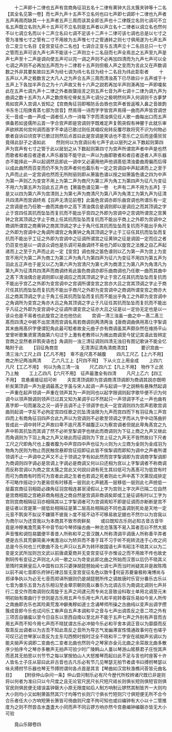 <!-- { "loadSidebar": true } -->
　　十二声即十二律也五声有宫商角征羽五名十二律有黄钟大吕太簇夹钟等十二名【其全名见第一卷】而七声九声十五声不立名何也曰七声即七调即十二律也九声者五声再周而缺其一十五声者五声三周而该其全即五声也十二律既立名则七调可不立名五声既立名则九声十五声可不立名则是五声者以声立名十二律者以调立名也然何不以七调立名而以十二声立名曰七调不足该十二声十二律可该七调也总是以七寸之管为准惟七寸之管有二寸不用故为五声惟七寸之管通转之则七寸俱用遂为七声五声合二变立七名目【变宫变征亦二名也】七调合正变与五清声立十二名目总只一七寸之管而五声可该九声七声不能该十二声则立十二名目而七声全焉总之五声至九声是声七声至十二声是调向使五声可以完一调之声则不必再加四清而为九声七声可以全七调之声则不必再加五声而为十二律若十五声则但极人声之变而为言此又在声数调数之外非其要矣故曰五声为经七调为纬七名目为经十二名目为纬此彰彰者
　　十五声以人声之极数言之大凡人之为声合五声三周而清浊髙下已尽故曰十五声或于十五声上下各加半声合之为十六声故又有十六声之説若再加半声则澌再加一声即嗄矣此在五声七调九声十二律之外者故櫽括言之则五声七音为声七调十二律为调九声为曲调之数十五声为人声之数庶有伦脊矣五声七调分之极明然何声入何调则千古夣梦焉如宫声入宫调人皆知之【宫商角征羽即喉防舌齿唇也宫声者皆返喉入鼻之音故韵书东冬江阳庚青蒸七部为宫音】然焉得一诗而字字皆宫声焉得一曲而声声皆宫调世无一音成一曲一声成一调者任人作一诗每下字而清浊俱见任人歌一曲每出口而五声俱备若如竖儒所云首一字合宫声即是宫调则字既难定声复鹘突假有神瞽于此就乐审声欲辨其何宫何调而首字不幸适已歌过则任其唱叹宛转反覆尽致将究不识为何物必歌者自诉曰顷宫字已歌过则然后点首曰此是宫调是笑话也不意乐亡之后而竖儒贸贸竟得此獃子之语如此
　　然则何以为宫调曰有七声于此以层列之从下数起则第四声为宫声有七寸之管于此以层划之从下数起则第四寸为宫声所谓宫声者中声是也然而歌者和者应者逐者人声乐器皆不能守此一声以为曲即歌者和者应者逐者人声乐器亦不能择此一声以起调然且即此一调中又必遍用他声他调髙低清浊委曲周徧而后得以成此曲然而百变而仍不失为宫声者何也葢乐有一定之宫调自中声起递而上之至于九声而止此一定宫调也然而无所附丽则即从箫笛色谱以按之如箫笛色谱之四为中声为第一声则乙为变宫不用上为第二声为商尺为第三声为角工为第四声为征凡为变征不用六为第五声为羽此五正声也【箫笛色谱见第一卷　七声有二声不用为五声】于是又以四为第六声为宫清则上为第七声为商清尺为第八声为角清工为第九声为征清共四清声而宫调终焉【羽声无清见前卷】此笛色宫调亦即乐曲宫调也所谓乐有一定之宫调是也乃任歌一曲而其曲中之高下清浊偶合是调则即以是调应之而其顶调之字止于宫四任其抗而坠坠而复抗而不能出乎宫四之外即为宫调中之宫调所谓宫之宫黄钟之宫其顶调之字止于商上任其抗而坠坠而复抗而不能出乎商上之外即为宫调中之商调所谓宫之商黄钟之商其顶调之字止于角尺任其抗而坠坠而复抗而不能出乎角尺之外即为宫调中之角调所谓宫之角黄钟之角其顶调之字止于工征任其抗而坠坠而复抗而不能出乎工征之外即为宫调中之征调所谓宫之征黄钟之征是调固一定而应之者仍百变也是以一调该众调也是乐调可易曲调终不易也乃即以旋宫之法推之自乙声起递而上之至于九声而止此一定【变宫】调也按之笛色谱则以乙为第一声为宫上为变宫不用尺为第二声为商工为第三声为角凡为第四声为征六为变征不用四为第五声为羽此五正声也于是又以乙为第六声为宫清尺为第七声为商清工为第八声为角清凡为第九声为征清共四清声而商调终焉此笛色商调亦即乐曲商调也乃任歌一曲而其曲中之髙下清浊偶合是调则即以是调应之而其顶调之字止于宫乙任其抗而坠坠而复抗而不能出乎宫乙之外即为变宫调中之宫调所谓变宫之宫亦大吕之宫其顶调之字止于商尺任其抗而坠坠而复抗而不能出乎商尺之外即为变宫调中之商调所谓变宫之商亦大吕之商其顶调之字止于角工任其抗而坠坠而复抗而不能出乎角工之外即为变宫调中之角调所为变宫之角亦大吕之角其顶调之字止于凡征任其抗而坠坠而复抗而不能出乎凡征之外即为变宫调中之征调所谓变宫之征亦大吕之征是以一定协无定也是以一该众也是不易者也此旋宫之法也他仿此
　　宫调一清三浊虽一曲之中一髙二髙三髙而四清之中綂不出宫清而宫调名焉若商调则两清两浊【唐商调曲俱用髙仩字掣调其末曲用髙伬字便谓犯角此最可騐者故金元曲子亦有商调虽其声颇杂然在维扬平山堂曾听歌集贤賔清曲第六句过于上激有老教师以为微出商调至今犹记其语此皆辨定宫商之显然者非鹘突语也】角调则一浊三清征调则四清无浊旧有图记歌诀不能全忆略附于此
　　【羽征角商宫　　　　　无清清征清角清商清宫】　　　要识宫曲一清三浊六工尺上四【乙凡不用】　卑不逾尺髙不越腹
　　四凡工尺乙【上六不用】　商之所记两浊两清
　　乙六凡工上【尺四不用】　下从火立上用金成
　　上四六凡尺【工乙不用】　何以为角三清一浊
　　尺乙四六工【凡上不用】　物作下止民乃上触
　　工上乙四凡【六尺不用】　征声最激全有四清
　　凡尺上乙六【四工不用】　宫悬甫接征招可听
　　夫宫清顶调即为宫调商清顶调即为商调其説亦既明析矣第顶调一声为是调最髙之字虽与宋人起调一声与起调一字之説稍有悬殊然起调一声重在起声领调一声重在领声其为一声则同也以起字限调则起字歌毕便不识为何调今以领声限调则领声已过其又知为某调乎曰不然起只一声领调字不止一声也曲有髙字即一句而屡及之况一调乎且调不止于领调字也夫一定宫调则四为宫声若歌宫调曲则起调一字反不必拘定宫四任歌之抗坠清浊限为九声而宫四而下有羽征角三声宫四而上有商角征羽四声合此九声以为宫调则不必歌至领调之字而从九字中动荡曲折皆成此一调中转环之声故曰卑不逾尺髙不越腹正以为察宫调者但就此卑角髙宫之九声中聆其抗坠而其调了然不必听至掣调字也继此而商调则为下征上商之九声又继此而角调则为下羽上角之九声又继此而征调则为下宫上征之九声无不皆然故曰下尺者工尺之尺即角尺也上腹者腹为中声宫四中声也征为火则为火立商为金则为金成羽为物角为民则为物止而民触宫悬即宫征招即征此皆不俟掣调而即知为调中之声者所谓领调不止一声调中之声又不止于领调之字有如此然而宫字掣调即为宫调商字掣调即为商调则四字调必是宫调上字调必是商调又何以曰还相为宫以上字掣调者不称商调而反称宫调以为商之宫太簇之宫此又何説曰调有死生其曰低可为髙髙可为低宫有时而可为商商有时而可为宫者此调之生者也若调之死者则此七声中髙下次第现成排定不可略作摇动少为更易但有时移髙一层则此七声綂髙一层移低一层则此七声统低一层葢宫商征羽相距必疎角征羽宫相连甚宻浸假以上字为宫则上字次声已隔二位自然是宫商相距之宫絶非商角相连之商自然是宫调非商调矣即或工是征调有时以工字为宫则宫商相隔征羽亦相隔其以工字掣调者可为宫调焉知不即是征调而亦断断是宫不是征者以宫是第一层低处相隔征是第二层高处相隔逈不同也盖调到死处是天地一定元音不鹘突不拟议不嫌猜不彼我卜度不摇不动不可移易故足据也不然尔以为宫我以为商尔以为还宫我以为本商其不致市衖鲜矣
　　或曰既知古乐则必知古音古音毕竟是冲穆夷澹荒奥不中音节如今琴师操古曲一种沧沧落落不易入耳者否曰不然大抵声音惟和调恺易圜便平善昔人所称和平之音汉魏人所称清调平调唐人所称善平弄者便是古乐其荒僻简奥冲夷澹泊以为矫异而不善于耳不习于听不宛转流连于心坎之间总是今乐何也三代歌曲不及七声只以五声为转环故国语七声韦昭注不晓其义以为二变是文武所加则岂文武以前唐虞夏商并无变宫变征乎亦惟设之而不用故不传也故史荆轲传有变征之声则北人间一歌之以为竒变此即北曲之所始而汉晋以后仍不晓其义至隋时突厥皇后入中国有曰苏只婆弹胡琵琶始闻七调七声而当时尚疑其非是故陈隋以前不闻七音即乐府钟石律吕皆无变宫变征名色以致牛何妥苏夔軰极称淹博尚与郑译争执以为必无七音而郑译所据则仍是胡琵琶所传之调故唐时乐官分番乐古乐以七音为畨乐五音为古乐相沿至金章宗朝则竟以番乐为北调古乐为南调北调则七声并行二变交作而南调则仅周旋于五声之间逮元而专尚北音致设科取士单用北调至元末明初始有南曲行于世则是古乐用五声今乐用七声凡和平宛转舂容乐易如今吴人所传之南曲即古乐也其险奥荒澹冲僻夷穆如道士念诵琴师所操之古曲纯以变声出调字攒簇成音即今乐也试问乐工审声自五声本调和平之音与七声出调乖反之音二项之外有三项否自循蜚以至今日自东以至西自南以至北并不能于五声七声之外别有声音而古用五声而不知今用七声而不晓犹谓古乐必冲拗今乐必和平舍本调正音以为靡靡而反取乖反出调者以为古吾不知此乖反之音所为导志气发幽滞宣性情通政事何在也嗟乎可叹已近世琴家以乖反为主东勾西劈时按时泛全不晓和平二字安在祗拗声劣调以为能夫拗声劣调即二变曲也二变者北曲也然则今之琴家亦金元北曲之余耳故北曲多散序少拍序今之琴亦多散声无拍声可验少时广陵韩山人畺以琴游山隂蔡君子庄悦其声而恶其无拍思以刌节节之每以掌按拍山人大怒推琴而起曰此不足与言也时座客十许人皆名士子庄从容曰此非古音也古凡乐必有节几见琴瑟无拍节者虞书曰搏拊琴瑟以咏夫搏拊节乐器也琴无节搏拊谓何各点首是其言【琴曲如汉宫秋渔樵问荅皆元曲名目】
　　【附徐仲山杂问一条】仲山尝问制乐必有尺今歴代所校辨诸尺既已非是则将以何者为准曰只以今尺度之且无论官尺民尺长尺短尺祗长则俱长短则俱短官则俱官民则俱民便无错误盖钟磬大小原无限度如后人制方响制云锣然其制皆齐一大则均大小则均小又如制箫笛然其穴寸均等竹长则穴寸俱长竹短则穴寸俱短便无所不合今合乐者任大小方响短箫长箫皆可倚曲则尺度不拘可知也或曰编钟有大小以十二管推度为之则不然尝击水盏盏大小同而声不同云锣方响亦然今宫悬编钟编磬亦皆无大小可验

　　竟山乐録卷四

